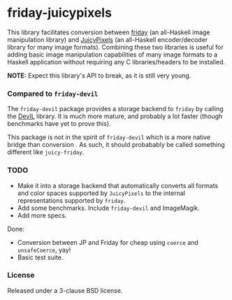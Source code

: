 # friday-juicypixels

This library facilitates conversion between [friday](https://github.com/RaphaelJ/friday)
(an all-Haskell image manipulation library) and
[JuicyPixels](https://github.com/Twinside/Juicy.Pixels) (an all-Haskell encoder/decoder
library for many image formats). Combining these two libraries is useful for adding basic
image manipulation capabilities of many image formats to a Haskell application without
requiring any C libraries/headers to be installed.

**NOTE:** Expect this library's API to break, as it is still very young.


### Compared to `friday-devil`

The `friday-devil` package provides a storage backend to `friday` by calling the
[DevIL](https://github.com/DentonW/DevIL) library. It is much more mature, and probably
a lot faster (though benchmarks have yet to prove this).

This package is not in the spirit of `friday-devil` which is a more native bridge than
conversion .  As such, it should probabably be called something different like
`juicy-friday`.


### TODO

* Make it into a storage backend that automatically converts all formats and
  color spaces supported by `JuicyPixels` to the internal representations
  supported by `friday`.
* Add some benchmarks. Include `friday-devil` and ImageMagik.
* Add more specs.

Done:

* Conversion between JP and Friday for cheap using `coerce` and `unsafeCoerce`, yay!
* Basic test suite.


### License

Released under a 3-clause BSD license.

